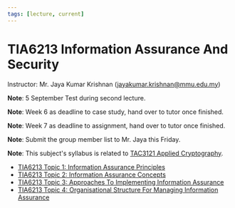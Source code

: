 ```yaml
---
tags: [lecture, current]
---
```


# TIA6213 Information Assurance And Security 

Instructor: Mr. Jaya Kumar Krishnan (jayakumar.krishnan@mmu.edu.my)

**Note**: 5 September Test during second lecture.

**Note**: Week 6 as deadline to case study, hand over to tutor once finished.

**Note**: Week 7 as deadline to assignment, hand over to tutor once finished.

**Note**: Submit the group member list to Mr. Jaya this Friday.

**Note**: This subject's syllabus is related to [TAC3121 Applied Cryptography](202209281126.md).

- [TIA6213 Topic 1: Information Assurance Principles](202408141925.md)
- [TIA6213 Topic 2: Information Assurance Concepts](202408170044.md)
- [TIA6213 Topic 3: Approaches To Implementing Information Assurance](202408221901.md)
- [TIA6213 Topic 4: Organisational Structure For Managing Information Assurance](202408242313.md)
